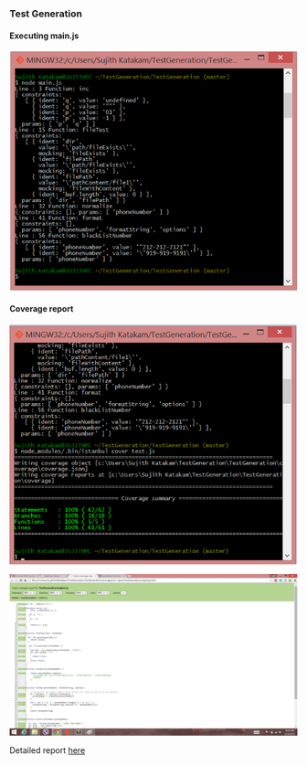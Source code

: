 ### Test Generation

#### Executing main.js

![image1](/screenshots/img.jpg)

#### Coverage report

![image2](/screenshots/img1.jpg)

![image3](/screenshots/img2.jpg)

Detailed report [here](https://github.com/sujithktkm/DevOps-HW2/blob/master/coverage/lcov-report/TestGeneration/subject.js.html)
